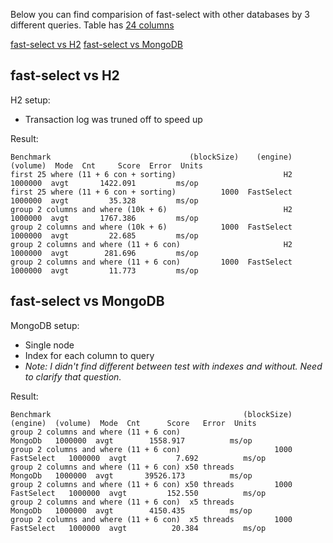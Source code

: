 Below you can find comparision of fast-select with other databases by 3 different queries. Table has [24 columns](https://github.com/terma/fast-select/blob/master/src/main/java/com/github/terma/fastselect/demo/DemoData.java)

[fast-select vs H2](#fast-select-vs-H2)
[fast-select vs MongoDB](#fast-select-vs-MongoDB)

## fast-select vs H2

H2 setup:
* Transaction log was truned off to speed up

Result:
```
Benchmark                               (blockSize)    (engine)  (volume)  Mode  Cnt     Score  Error  Units
first 25 where (11 + 6 con + sorting)                        H2   1000000  avgt       1422.091         ms/op
first 25 where (11 + 6 con + sorting)          1000  FastSelect   1000000  avgt         35.328         ms/op
group 2 columns and where (10k + 6)                          H2   1000000  avgt       1767.386         ms/op
group 2 columns and where (10k + 6)            1000  FastSelect   1000000  avgt         22.685         ms/op
group 2 columns and where (11 + 6 con)                       H2   1000000  avgt        281.696         ms/op
group 2 columns and where (11 + 6 con)         1000  FastSelect   1000000  avgt         11.773         ms/op
```

## fast-select vs MongoDB

MongoDB setup:
* Single node
* Index for each column to query
* _Note: I didn't find different between test with indexes and without. Need to clarify that question._

Result:
```
Benchmark                                           (blockSize)    (engine)  (volume)  Mode  Cnt      Score   Error  Units
group 2 columns and where (11 + 6 con)                              MongoDb   1000000  avgt        1558.917          ms/op
group 2 columns and where (11 + 6 con)                     1000  FastSelect   1000000  avgt           7.692          ms/op
group 2 columns and where (11 + 6 con) x50 threads                  MongoDb   1000000  avgt       39526.173          ms/op
group 2 columns and where (11 + 6 con) x50 threads         1000  FastSelect   1000000  avgt         152.550          ms/op
group 2 columns and where (11 + 6 con)  x5 threads                  MongoDb   1000000  avgt        4150.435          ms/op
group 2 columns and where (11 + 6 con)  x5 threads         1000  FastSelect   1000000  avgt          20.384          ms/op
```
